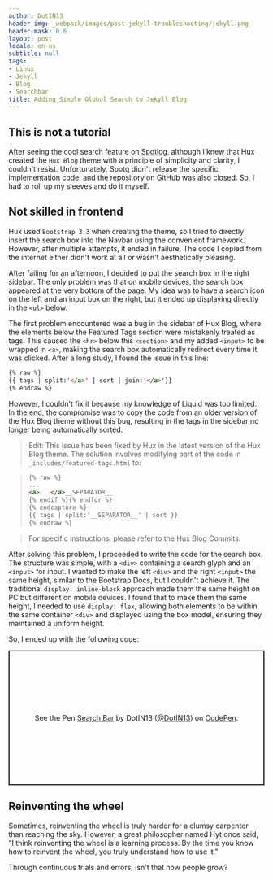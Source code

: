 ```yaml
---
author: DotIN13
header-img: _webpack/images/post-jekyll-troubleshooting/jekyll.png
header-mask: 0.6
layout: post
locale: en-us
subtitle: null
tags:
- Linux
- Jekyll
- Blog
- Searchbar
title: Adding Simple Global Search to Jekyll Blog
---
```


## This is not a tutorial

After seeing the cool search feature on [Spotlog](https://soptq.me/2019/04/03/implement-search/#jekyll-feature), although I knew that Hux created the `Hux Blog` theme with a principle of simplicity and clarity, I couldn't resist. Unfortunately, Spotq didn't release the specific implementation code, and the repository on GitHub was also closed. So, I had to roll up my sleeves and do it myself.

## Not skilled in frontend

Hux used `Bootstrap 3.3` when creating the theme, so I tried to directly insert the search box into the Navbar using the convenient framework. However, after multiple attempts, it ended in failure. The code I copied from the internet either didn't work at all or wasn't aesthetically pleasing.

After failing for an afternoon, I decided to put the search box in the right sidebar. The only problem was that on mobile devices, the search box appeared at the very bottom of the page. My idea was to have a search icon on the left and an input box on the right, but it ended up displaying directly in the `<ul>` below.

The first problem encountered was a bug in the sidebar of Hux Blog, where the elements below the Featured Tags section were mistakenly treated as tags. This caused the `<hr>` below this `<section>` and my added `<input>` to be wrapped in `<a>`, making the search box automatically redirect every time it was clicked. After a long study, I found the issue in this line:

```html
{% raw %}
{{ tags | split:'</a>' | sort | join:'</a>'}}
{% endraw %}
```

However, I couldn't fix it because my knowledge of Liquid was too limited. In the end, the compromise was to copy the code from an older version of the Hux Blog theme without this bug, resulting in the tags in the sidebar no longer being automatically sorted.

> Edit: This issue has been fixed by Hux in the latest version of the Hux Blog theme. The solution involves modifying part of the code in `_includes/featured-tags.html` to:

> ```html
> {% raw %}
> ...
> <a>...</a>__SEPARATOR__
> {% endif %}{% endfor %}
> {% endcapture %}
> {{ tags | split:'__SEPARATOR__' | sort }}
> {% endraw %}
> ```

> For specific instructions, please refer to the Hux Blog Commits.

After solving this problem, I proceeded to write the code for the search box. The structure was simple, with a `<div>` containing a search glyph and an `<input>` for input. I wanted to make the left `<div>` and the right `<input>` the same height, similar to the Bootstrap Docs, but I couldn't achieve it. The traditional `display: inline-block` approach made them the same height on PC but different on mobile devices. I found that to make them the same height, I needed to use `display: flex`, allowing both elements to be within the same container `<div>` and displayed using the box model, ensuring they maintained a uniform height.

So, I ended up with the following code:

<p class="codepen" data-height="265" data-theme-id="light" data-default-tab="css,result" data-user="DotIN13" data-slug-hash="dyomaqQ" style="height: 265px; box-sizing: border-box; display: flex; align-items: center; justify-content: center; border: 2px solid; margin: 1em 0; padding: 1em;" data-pen-title="Search Bar">
  <span>See the Pen <a href="https://codepen.io/DotIN13/pen/dyomaqQ">
  Search Bar</a> by DotIN13 (<a href="https://codepen.io/DotIN13">@DotIN13</a>)
  on <a href="https://codepen.io">CodePen</a>.</span>
</p>
<script async src="https://static.codepen.io/assets/embed/ei.js"></script>

## Reinventing the wheel

Sometimes, reinventing the wheel is truly harder for a clumsy carpenter than reaching the sky. However, a great philosopher named Hyt once said, "I think reinventing the wheel is a learning process. By the time you know how to reinvent the wheel, you truly understand how to use it."

Through continuous trials and errors, isn't that how people grow?

